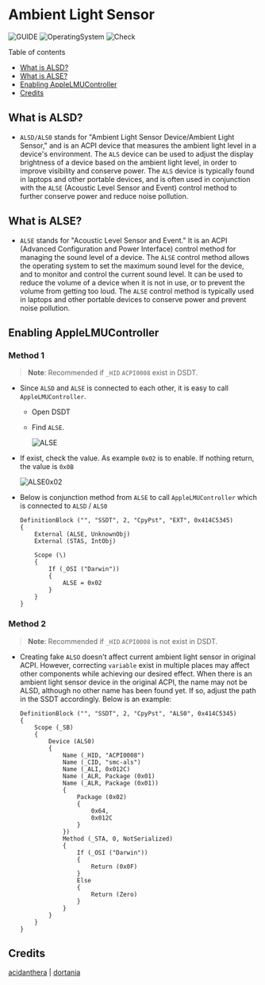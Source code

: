 # Ambient Light Sensor

![GUIDE](https://img.shields.io/badge/Guide-ACPI-purple)
![OperatingSystem](https://img.shields.io/badge/OS-Hackintosh-blue)
![Check](https://img.shields.io/badge/Status-Pass-brightgreen)

Table of contents

- [What is ALSD?][What is ALSD]
- [What is ALSE?][What is ALSE]
- [Enabling AppleLMUController][Enable AppleLMUController]
- [Credits][Credits]

## What is ALSD?

- `ALSD/ALS0` stands for "Ambient Light Sensor Device/Ambient Light Sensor," and is an ACPI device that measures the ambient light level in a device's environment. The `ALS` device can be used to adjust the display brightness of a device based on the ambient light level, in order to improve visibility and conserve power. The `ALS` device is typically found in laptops and other portable devices, and is often used in conjunction with the `ALSE` (Acoustic Level Sensor and Event) control method to further conserve power and reduce noise pollution.

## What is ALSE?

- `ALSE` stands for "Acoustic Level Sensor and Event." It is an ACPI (Advanced Configuration and Power Interface) control method for managing the sound level of a device. The `ALSE` control method allows the operating system to set the maximum sound level for the device, and to monitor and control the current sound level. It can be used to reduce the volume of a device when it is not in use, or to prevent the volume from getting too loud. The `ALSE` control method is typically used in laptops and other portable devices to conserve power and prevent noise pollution.

## Enabling AppleLMUController

### Method 1

> **Note**: Recommended if `_HID` `ACPI0008` exist in DSDT.

- Since `ALSD` and `ALSE` is connected to each other, it is easy to call `AppleLMUController`.
  - Open DSDT
  - Find `ALSE`.

    ![ALSE][ALSE]

- If exist, check the value. As example `0x02` is to enable. If nothing return, the value is `0x0B`

    ![ALSE0x02][ALSE0x02]

- Below is conjunction method from `ALSE` to call `AppleLMUController` which is connected to `ALSD` / `ALS0`

    ```asl
    DefinitionBlock ("", "SSDT", 2, "CpyPst", "EXT", 0x414C5345)
    {
        External (ALSE, UnknownObj)
        External (STAS, IntObj)

        Scope (\)
        {
            If (_OSI ("Darwin"))
            {
                ALSE = 0x02
            }
        }
    }
    ```

### Method 2

> **Note**: Recommended if `_HID` `ACPI0008` is not exist in DSDT.

- Creating fake `ALSO` doesn't affect current ambient light sensor in original ACPI. However, correcting `variable` exist in multiple places may affect other components while achieving our desired effect. When there is an ambient light sensor device in the original ACPI, the name may not be ALSD, although no other name has been found yet. If so, adjust the path in the SSDT accordingly. Below is an example:

  ```asl
  DefinitionBlock ("", "SSDT", 2, "CpyPst", "ALS0", 0x414C5345)
  {
      Scope (_SB)
      {
          Device (ALS0)
          {
              Name (_HID, "ACPI0008")
              Name (_CID, "smc-als")
              Name (_ALI, 0x012C)
              Name (_ALR, Package (0x01)
              Name (_ALR, Package (0x01)) 
              {
                  Package (0x02)
                  {
                      0x64,
                      0x012C
                  }
              })
              Method (_STA, 0, NotSerialized)
              {
                  If (_OSI ("Darwin"))
                  {
                      Return (0x0F)
                  }
                  Else
                  {
                      Return (Zero)
                  }
              }
          }
      }
  }
  ```
  
## Credits

[acidanthera][Acidanthera] | [dortania][Dortania]

[Acidanthera]: https://github.com/acidanthera/
[ALSE]: https://user-images.githubusercontent.com/72515939/210977256-8cd8f9a4-e46d-498d-a439-7fd7a91f9d40.png
[ALSE0x02]: https://user-images.githubusercontent.com/72515939/210977281-1e68af0d-1fe9-46bc-9b7f-99e2a52cfafa.png
[Credits]: #credits
[Dortania]: https://dortania.github.io
[Enable AppleLMUController]: #enabling-applelmucontroller
[What is ALSD]: #what-is-alsd
[What is ALSE]: #what-is-alse